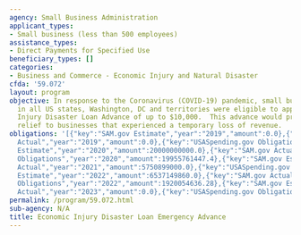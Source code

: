 ```yaml
---
agency: Small Business Administration
applicant_types:
- Small business (less than 500 employees)
assistance_types:
- Direct Payments for Specified Use
beneficiary_types: []
categories:
- Business and Commerce - Economic Injury and Natural Disaster
cfda: '59.072'
layout: program
objective: In response to the Coronavirus (COVID-19) pandemic, small business owners
  in all US states, Washington, DC and territories were eligible to apply for an Economic
  Injury Disaster Loan Advance of up to $10,000.  This advance would provide economic
  relief to businesses that experienced a temporary loss of revenue.
obligations: '[{"key":"SAM.gov Estimate","year":"2019","amount":0.0},{"key":"SAM.gov
  Actual","year":"2019","amount":0.0},{"key":"USASpending.gov Obligations","year":"2019","amount":0.0},{"key":"SAM.gov
  Estimate","year":"2020","amount":20000000000.0},{"key":"SAM.gov Actual","year":"2020","amount":19957315447.4},{"key":"USASpending.gov
  Obligations","year":"2020","amount":19955761447.4},{"key":"SAM.gov Estimate","year":"2021","amount":34980000000.0},{"key":"SAM.gov
  Actual","year":"2021","amount":5750899000.0},{"key":"USASpending.gov Obligations","year":"2021","amount":5735235279.83},{"key":"SAM.gov
  Estimate","year":"2022","amount":6537149860.0},{"key":"SAM.gov Actual","year":"2022","amount":1925993361.0},{"key":"USASpending.gov
  Obligations","year":"2022","amount":1920054636.28},{"key":"SAM.gov Estimate","year":"2023","amount":14492.0},{"key":"SAM.gov
  Actual","year":"2023","amount":0.0},{"key":"USASpending.gov Obligations","year":"2023","amount":-1060230.85}]'
permalink: /program/59.072.html
sub-agency: N/A
title: Economic Injury Disaster Loan Emergency Advance
---
```

